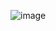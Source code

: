 
![image](https://user-images.githubusercontent.com/64253023/199011908-8ad18231-64f2-45ac-b222-b358cbdf5249.png) 
```yaml
```
<!--
Hi! I'm Neul. I have interest in programming and want to become good at. Currently, I'm focusing on Web Development, I'm learning basic JavaScript and plan to become a Back-end Django Developer.
But my interest more broad than becoming a Web Developer, I want to be able to use programming in my personal life to automate, develop, do experiments with stuff.
name = 'Neul'
education = ['Self Taught']
currently_learning = ['Essential Front End', 'Django Framework']
known_languages = ['Python', 'HTML', 'CSS', 'JAVASCRIPT', 'SQL', 'Lua']
**neul-lw/neul-lw** is a ✨ _special_ ✨ repository because its `README.md` (this file) appears on your GitHub profile.

Here are some ideas to get you started:

- 🔭 I’m currently working on ...
- 🌱 I’m currently learning ...
- 👯 I’m looking to collaborate on ...
- 🤔 I’m looking for help with ...
- 💬 Ask me about ...
- 📫 How to reach me: ...
- 😄 Pronouns: ...
- ⚡ Fun fact: ...
-->
